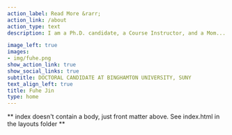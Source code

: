 ```yaml
---
action_label: Read More &rarr;
action_link: /about
action_type: text
description: I am a Ph.D. candidate, a Course Instructor, and a Mom... yep, multitasking is my survival mechanism. I am interested in applying advanced research methods and multilevel perspectives to understand group dynamics and leadership in virtual work.

image_left: true
images:
- img/fuhe.png
show_action_link: true
show_social_links: true
subtitle: DOCTORAL CANDIDATE AT BINGHAMTON UNIVERSITY, SUNY
text_align_left: true
title: Fuhe Jin
type: home
---
```


** index doesn't contain a body, just front matter above.
See index.html in the layouts folder **

